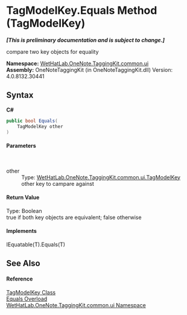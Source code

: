 # TagModelKey.Equals Method (TagModelKey)
 _**\[This is preliminary documentation and is subject to change.\]**_

compare two key objects for equality

**Namespace:**&nbsp;<a href="043a9407-ac38-b3ac-7348-a6090af495ad">WetHatLab.OneNote.TaggingKit.common.ui</a><br />**Assembly:**&nbsp;OneNoteTaggingKit (in OneNoteTaggingKit.dll) Version: 4.0.8132.30441

## Syntax

**C#**<br />
``` C#
public bool Equals(
	TagModelKey other
)
```


#### Parameters
&nbsp;<dl><dt>other</dt><dd>Type: <a href="3f27eb3e-174d-da80-683c-25f58841f408">WetHatLab.OneNote.TaggingKit.common.ui.TagModelKey</a><br />other key to campare against</dd></dl>

#### Return Value
Type: Boolean<br />true if both key objects are equivalent; false otherwise

#### Implements
IEquatable(T).Equals(T)<br />

## See Also


#### Reference
<a href="3f27eb3e-174d-da80-683c-25f58841f408">TagModelKey Class</a><br /><a href="394b7bc6-a949-deb5-4bbb-c2a59911a35b">Equals Overload</a><br /><a href="043a9407-ac38-b3ac-7348-a6090af495ad">WetHatLab.OneNote.TaggingKit.common.ui Namespace</a><br />